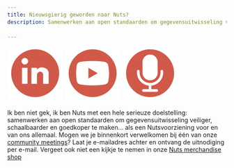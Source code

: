 ```yaml
---
title: Nieuwsgierig geworden naar Nuts?
description: Samenwerken aan open standaarden om gegevensuitwisseling veiliger, schaalbaarder en goedkoper te maken.

---
```

[![LinkedIN](https://github.com/nuts-foundation/nuts-webpresence/blob/master/public/images/LinkedIn-Nuts.svg)](https://linkedin.com/company/stichting-nuts)
[![YouTube](https://github.com/nuts-foundation/nuts-webpresence/blob/master/public/images/Youtube-Nuts.svg)](https://www.youtube.com/channel/UCJtbrUe2TphkzDi2lPY5yYQ)
[![Podcast](https://github.com/nuts-foundation/nuts-webpresence/blob/master/public/images/Podcast-Nuts.svg)](/podcast)


Ik ben niet gek, ik ben Nuts met een hele serieuze doelstelling: samenwerken aan open standaarden om gegevensuitwisseling veiliger, schaalbaarder en goedkoper te maken… als een Nutsvoorziening voor en van ons allemaal. Mogen we je binnenkort verwelkomen bij één van onze [community meetings](./kalender)? Laat je e-mailadres achter en ontvang de uitnodiging per e-mail. Vergeet ook niet een kijkje te nemen in onze [Nuts merchandise shop](https://nuts.myspreadshop.nl)
